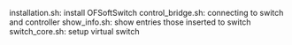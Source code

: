 installation.sh: install OFSoftSwitch
control_bridge.sh: connecting to switch and controller
show_info.sh: show entries those inserted to switch
switch_core.sh: setup virtual switch
